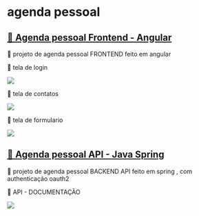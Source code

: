 # agenda pessoal
<h2>
    <a href="https://gabrielffguimaraes.github.io/agenda/">🔗 Agenda pessoal Frontend - Angular</a>
</h2>
<p>🚀 projeto de agenda pessoal  FRONTEND feito em angular </p>

<p>🚀 tela de login </p>
<img src="https://user-images.githubusercontent.com/62315845/121781042-6cb1b900-cb79-11eb-91b4-b5ccdbd22a62.png">

<p>🚀 tela de contatos </p>
<img src="https://user-images.githubusercontent.com/62315845/121781075-86eb9700-cb79-11eb-863d-98b5a8efadaf.png">

<p>🚀 tela de formulario </p>
<img src="https://user-images.githubusercontent.com/62315845/121781106-a71b5600-cb79-11eb-9623-db98d3d9cab9.png">

<h2>
    <a href="https://agenda-api-br.herokuapp.com/swagger-ui/index.html?configUrl=/v3/api-docs/swagger-config">🔗 Agenda pessoal API - Java Spring</a>
</h2>

<p>🚀 projeto de agenda pessoal BACKEND API feito em spring , com authenticação oauth2</p>
<p>🚀 API - DOCUMENTAÇÃO </p>
<img src="https://user-images.githubusercontent.com/62315845/121781249-44768a00-cb7a-11eb-9f45-60a822f60665.png">


